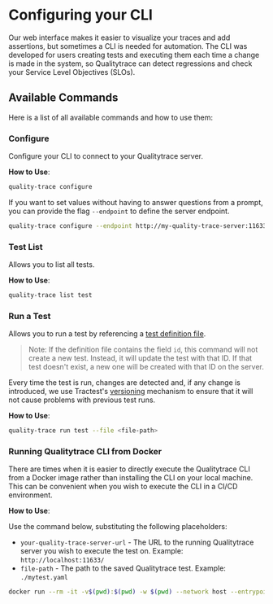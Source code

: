 # Configuring your CLI

Our web interface makes it easier to visualize your traces and add assertions, but sometimes a CLI is needed for automation. The CLI was developed for users creating tests and executing them each time a change is made in the system, so Qualitytrace can detect regressions and check your Service Level Objectives (SLOs).

## Available Commands

Here is a list of all available commands and how to use them:

### Configure

Configure your CLI to connect to your Qualitytrace server.

**How to Use**:

```sh
quality-trace configure
```

If you want to set values without having to answer questions from a prompt, you can provide the flag `--endpoint` to define the server endpoint.

```sh
quality-trace configure --endpoint http://my-quality-trace-server:11633
```

### Test List

Allows you to list all tests.

**How to Use**:

```sh
quality-trace list test
```

### Run a Test

Allows you to run a test by referencing a [test definition file](./creating-tests).

> Note: If the definition file contains the field `id`, this command will not create a new test. Instead, it will update the test with that ID. If that test doesn't exist, a new one will be created with that ID on the server.

Every time the test is run, changes are detected and, if any change is introduced, we use Tractest's [versioning](../concepts/versioning) mechanism to ensure that it will not cause problems with previous test runs.

**How to Use**:

```sh
quality-trace run test --file <file-path>
```

### Running Qualitytrace CLI from Docker

There are times when it is easier to directly execute the Qualitytrace CLI from a Docker image rather than installing the CLI on your local machine. This can be convenient when you wish to execute the CLI in a CI/CD environment.

**How to Use**:

Use the command below, substituting the following placeholders:

- `your-quality-trace-server-url` - The URL to the running Qualitytrace server you wish to execute the test on. Example: `http://localhost:11633/`
- `file-path` - The path to the saved Qualitytrace test. Example: `./mytest.yaml`

```bash wordWrap=true
docker run --rm -it -v$(pwd):$(pwd) -w $(pwd) --network host --entrypoint quality-trace intelops/quality-trace:latest -s <your-quality-trace-server-url> run test --file <file-path>
```
